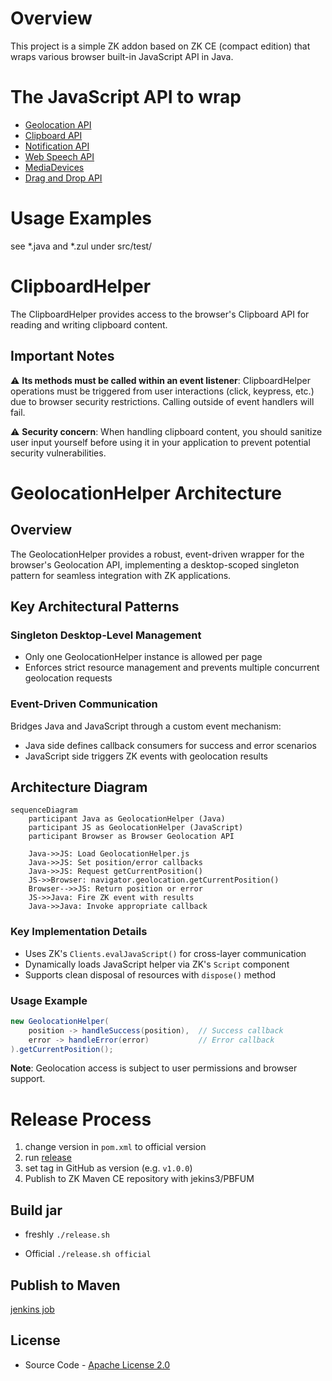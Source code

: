 # Overview
This project is a simple ZK addon based on ZK CE (compact edition) that wraps various browser built-in JavaScript API in Java.

# The JavaScript API to wrap
* [Geolocation API](https://developer.mozilla.org/en-US/docs/Web/API/Geolocation_API/Using_the_Geolocation_API)
* [Clipboard API](https://developer.mozilla.org/en-US/docs/Web/API/Clipboard_API)
* [Notification API](https://developer.mozilla.org/en-US/docs/Web/API/Notification)
* [Web Speech API](https://developer.mozilla.org/en-US/docs/Web/API/Web_Speech_API)
* [MediaDevices](https://developer.mozilla.org/en-US/docs/Web/API/MediaDevices)
* [Drag and Drop API](https://developer.mozilla.org/en-US/docs/Web/API/HTML_Drag_and_Drop_API)

# Usage Examples
see *.java and *.zul under src/test/

# ClipboardHelper

The ClipboardHelper provides access to the browser's Clipboard API for reading and writing clipboard content.
## Important Notes
⚠️ **Its methods must be called within an event listener**: ClipboardHelper operations must be triggered from user interactions (click, keypress, etc.) due to browser security restrictions. Calling outside of event handlers will fail.

⚠️ **Security concern**: When handling clipboard content, you should sanitize user input yourself before using it in your application to prevent potential security vulnerabilities.

# GeolocationHelper Architecture

## Overview
The GeolocationHelper provides a robust, event-driven wrapper for the browser's Geolocation API, implementing a desktop-scoped singleton pattern for seamless integration with ZK applications.

## Key Architectural Patterns

### Singleton Desktop-Level Management
- Only one GeolocationHelper instance is allowed per page
- Enforces strict resource management and prevents multiple concurrent geolocation requests

### Event-Driven Communication
Bridges Java and JavaScript through a custom event mechanism:
- Java side defines callback consumers for success and error scenarios
- JavaScript side triggers ZK events with geolocation results

## Architecture Diagram

```mermaid
sequenceDiagram
    participant Java as GeolocationHelper (Java)
    participant JS as GeolocationHelper (JavaScript)
    participant Browser as Browser Geolocation API

    Java->>JS: Load GeolocationHelper.js
    Java->>JS: Set position/error callbacks
    Java->>JS: Request getCurrentPosition()
    JS->>Browser: navigator.geolocation.getCurrentPosition()
    Browser-->>JS: Return position or error
    JS->>Java: Fire ZK event with results
    Java->>Java: Invoke appropriate callback
```

### Key Implementation Details
- Uses ZK's `Clients.evalJavaScript()` for cross-layer communication
- Dynamically loads JavaScript helper via ZK's `Script` component
- Supports clean disposal of resources with `dispose()` method

### Usage Example
```java
new GeolocationHelper(
    position -> handleSuccess(position),  // Success callback
    error -> handleError(error)           // Error callback
).getCurrentPosition();
```

**Note**: Geolocation access is subject to user permissions and browser support.

# Release Process
1. change version in `pom.xml` to official version
2. run [release](release/release)
3. set tag in GitHub as version (e.g. `v1.0.0`)
4. Publish to ZK Maven CE repository with jekins3/PBFUM

## Build jar
* freshly
`./release.sh`

* Official
`./release.sh official`

## Publish to Maven
[jenkins job]()

## License
* Source Code - [Apache License 2.0](http://www.apache.org/licenses/LICENSE-2.0)
